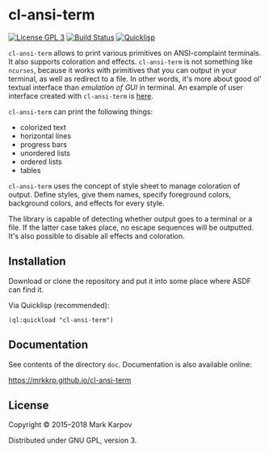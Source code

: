 # cl-ansi-term

[![License GPL 3](https://img.shields.io/badge/license-GPL_3-green.svg)](http://www.gnu.org/licenses/gpl-3.0.txt)
[![Build Status](https://travis-ci.org/mrkkrp/cl-ansi-term.svg?branch=master)](https://travis-ci.org/mrkkrp/cl-ansi-term)
[![Quicklisp](http://quickdocs.org/badge/cl-ansi-term.svg)](http://quickdocs.org/cl-ansi-term/)

`cl-ansi-term` allows to print various primitives on ANSI-complaint
terminals. It also supports coloration and effects. `cl-ansi-term` is not
something like `ncurses`, because it works with primitives that you can
output in your terminal, as well as redirect to a file. In other words, it's
more about good ol' textual interface than *emulation of GUI* in terminal.
An example of user interface created with `cl-ansi-term`
is [here](https://github.com/mrkkrp/shtookovina).

`cl-ansi-term` can print the following things:

* colorized text
* horizontal lines
* progress bars
* unordered lists
* ordered lists
* tables

`cl-ansi-term` uses the concept of style sheet to manage coloration of
output. Define styles, give them names, specify foreground colors,
background colors, and effects for every style.

The library is capable of detecting whether output goes to a terminal or a
file. If the latter case takes place, no escape sequences will be outputted.
It's also possible to disable all effects and coloration.

## Installation

Download or clone the repository and put it into some place where ASDF can
find it.

Via Quicklisp (recommended):

```common-lisp
(ql:quickload "cl-ansi-term")
```

## Documentation

See contents of the directory `doc`. Documentation is also available online:

https://mrkkrp.github.io/cl-ansi-term

## License

Copyright © 2015–2018 Mark Karpov

Distributed under GNU GPL, version 3.
